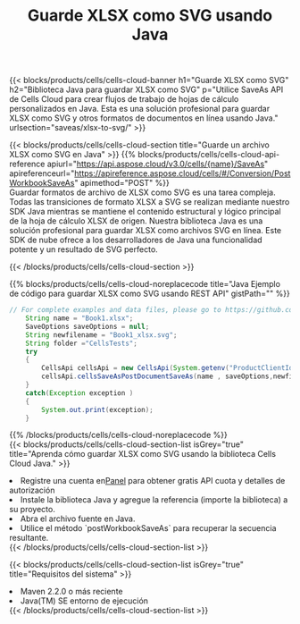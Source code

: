 ﻿---
title:  Guarde XLSX como SVG usando Java
description:  Utilizando Aspose.Cells Cloud SDK for Java para guardar el archivo en formato XLSX como archivo en formato SVG.
kwords: Excel, Save XLSX as SVG, REST, Java
howto: How to save XLSX as SVG using Aspose.Cells Cloud Java library.
---
{{< blocks/products/cells/cells-cloud-banner h1="Guarde XLSX como SVG" h2="Biblioteca Java para guardar XLSX como SVG" p="Utilice SaveAs API de Cells Cloud para crear flujos de trabajo de hojas de cálculo personalizados en Java. Esta es una solución profesional para guardar XLSX como SVG y otros formatos de documentos en línea usando Java." urlsection="saveas/xlsx-to-svg/" >}}

{{< blocks/products/cells/cells-cloud-section title="Guarde un archivo XLSX como SVG en Java" >}}
{{% blocks/products/cells/cells-cloud-api-reference apiurl="https://api.aspose.cloud/v3.0/cells/{name}/SaveAs" apireferenceurl="https://apireference.aspose.cloud/cells/#/Conversion/PostWorkbookSaveAs" apimethod="POST" %}}
<br/>
Guardar formatos de archivo de XLSX como SVG es una tarea compleja. Todas las transiciones de formato XLSX a SVG se realizan mediante nuestro SDK Java mientras se mantiene el contenido estructural y lógico principal de la hoja de cálculo XLSX de origen. Nuestra biblioteca Java es una solución profesional para guardar XLSX como archivos SVG en línea. Este SDK de nube ofrece a los desarrolladores de Java una funcionalidad potente y un resultado de SVG perfecto.

{{< /blocks/products/cells/cells-cloud-section >}}

{{% blocks/products/cells/cells-cloud-noreplacecode title="Java Ejemplo de código para guardar XLSX como SVG usando REST API" gistPath="" %}}
  
```java
// For complete examples and data files, please go to https://github.com/aspose-cells-cloud/aspose-cells-cloud-java/
    String name = "Book1.xlsx";
    SaveOptions saveOptions = null;
    String newfilename = "Book1_xlsx.svg";
    String folder ="CellsTests";
    try 
    {
        CellsApi cellsApi = new CellsApi(System.getenv("ProductClientId"), System.getenv("ProductClientSecret"));
        cellsApi.cellsSaveAsPostDocumentSaveAs(name , saveOptions,newfilename,false,false,folder,null,null,null,true);                       
    }
    catch(Exception exception )
    {
        System.out.print(exception);
    }
```
  
{{% /blocks/products/cells/cells-cloud-noreplacecode %}}
<br/>
{{< blocks/products/cells/cells-cloud-section-list isGrey="true" title="Aprenda cómo guardar XLSX como SVG usando la biblioteca Cells Cloud Java." >}}
<li> Registre una cuenta en<a href="https://dashboard.aspose.cloud/">Panel</a> para obtener gratis API cuota y detalles de autorización</li>
<li>Instale la biblioteca Java y agregue la referencia (importe la biblioteca) a su proyecto.</li>
<li>Abra el archivo fuente en Java.</li>
<li>Utilice el método `postWorkbookSaveAs` para recuperar la secuencia resultante.</li>
{{< /blocks/products/cells/cells-cloud-section-list >}}

{{< blocks/products/cells/cells-cloud-section-list isGrey="true" title="Requisitos del sistema" >}}
<li>Maven 2.2.0 o más reciente</li>
<li>Java(TM) SE entorno de ejecución</li>
{{< /blocks/products/cells/cells-cloud-section-list >}}
